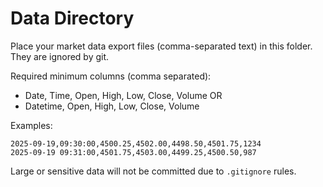 # Data Directory

Place your market data export files (comma-separated text) in this folder. They are ignored by git.

Required minimum columns (comma separated):
- Date, Time, Open, High, Low, Close, Volume
OR
- Datetime, Open, High, Low, Close, Volume

Examples:
```
2025-09-19,09:30:00,4500.25,4502.00,4498.50,4501.75,1234
2025-09-19 09:31:00,4501.75,4503.00,4499.25,4500.50,987
```

Large or sensitive data will not be committed due to `.gitignore` rules.
